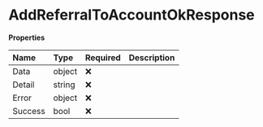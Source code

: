 # AddReferralToAccountOkResponse

**Properties**

| Name    | Type   | Required | Description |
| :------ | :----- | :------- | :---------- |
| Data    | object | ❌       |             |
| Detail  | string | ❌       |             |
| Error   | object | ❌       |             |
| Success | bool   | ❌       |             |
